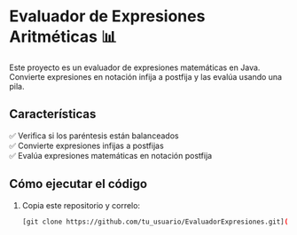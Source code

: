 # Evaluador de Expresiones Aritméticas 📊

Este proyecto es un evaluador de expresiones matemáticas en Java. Convierte expresiones en notación infija a postfija y las evalúa usando una pila.

## Características
✅ Verifica si los paréntesis están balanceados  
✅ Convierte expresiones infijas a postfijas  
✅ Evalúa expresiones matemáticas en notación postfija  

## Cómo ejecutar el código
1. Copia este repositorio y correlo:  
   ```bash
   [git clone https://github.com/tu_usuario/EvaluadorExpresiones.git](https://github.com/marianaruru/EvaluadorExpresiones.git)
